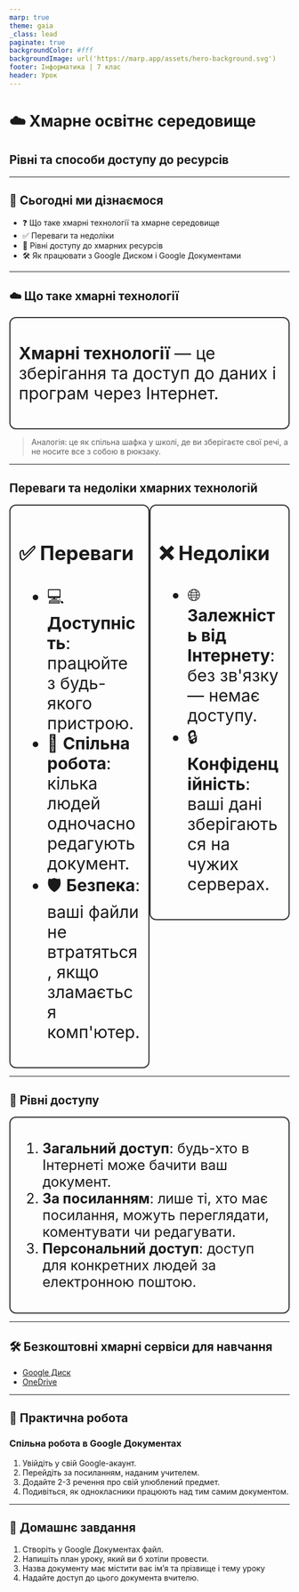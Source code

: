 ```yaml
---
marp: true
theme: gaia
_class: lead
paginate: true
backgroundColor: #fff
backgroundImage: url('https://marp.app/assets/hero-background.svg')
footer: Інформатика | 7 клас
header: Урок
---
```


<style>

.grid-container {
  display: grid;
  grid-template-columns: 50% 50%;
  align-items: start;
}
.text-left {
  text-align: left;
  padding: 5px;
}
.image-center {
  max-width: 100%; /* Ensures the image scales within its space */
  height: auto;
  text-align: center;
  display: flex;
  align-items: center;
  justify-content: center;
}

.text-large {
  font-size: 40px;
}

.text-medium {
  font-size: 30px;
}

.text-medium-small {
  font-size: 25px;
}

.text-small {
  font-size: 18px;
}

.text-tiny {
  font-size: 14px;
}

.card {
  border: 2px solid #333;
  border-radius: 12px;
  padding: 15px;
}

</style>

# ☁️ Хмарне освітнє середовище

## Рівні та способи доступу до ресурсів

---

## 🎯 Сьогодні ми дізнаємося

- ❓ Що таке хмарні технології та хмарне середовище
- ✅ Переваги та недоліки
- 📄 Рівні доступу до хмарних ресурсів
- 🛠️ Як працювати з Google Диском і Google Документами

---

## ☁️ Що таке хмарні технології

<div class="card text-medium">

**Хмарні технології** — це зберігання та доступ до даних і програм через Інтернет.

</div>

> Аналогія: це як спільна шафка у школі, де ви зберігаєте свої речі, а не носите все з собою в рюкзаку.

---

## Переваги та недоліки хмарних технологій

<div class="grid-container">

<div class="card text-medium">

### ✅ Переваги

- 💻 **Доступність**: працюйте з будь-якого пристрою.
- 🤝 **Спільна робота**: кілька людей одночасно редагують документ.
- 🛡️ **Безпека**: ваші файли не втратяться, якщо зламається комп'ютер.

</div>
<div class="card text-medium">

### ❌ Недоліки

- 🌐 **Залежність від Інтернету**: без зв'язку — немає доступу.
- 🔒 **Конфіденційність**: ваші дані зберігаються на чужих серверах.

</div>
</div>

---

## 📄 Рівні доступу

<div class="card text-medium-small">

1. **Загальний доступ**: будь-хто в Інтернеті може бачити ваш документ.
2. **За посиланням**: лише ті, хто має посилання, можуть переглядати, коментувати чи редагувати.
3. **Персональний доступ**: доступ для конкретних людей за електронною поштою.

</div>

---

## 🛠️ Безкоштовні хмарні сервіси для навчання

- [Google Диск](https://drive.google.com/drive/u/0/home)
- [OneDrive](https://onedrive.live.com/)

---

## 🤝 Практична робота

### Спільна робота в Google Документах

1. Увійдіть у свій Google-акаунт.
2. Перейдіть за посиланням, наданим учителем.
3. Додайте 2-3 речення про свій улюблений предмет.
4. Подивіться, як однокласники працюють над тим самим документом.

---

## 📝 Домашнє завдання

1. Створіть у Google Документах файл.
2. Напишіть план уроку, який ви б хотіли провести.
3. Назва документу має містити ває імʼя та прізвище і тему уроку
4. Надайте доступ до цього документа вчителю.
